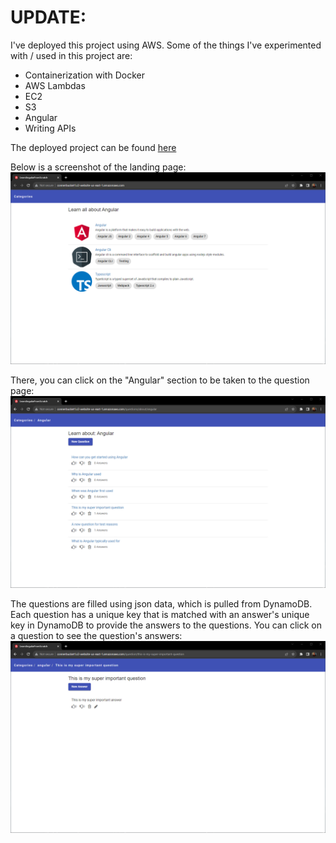 # UPDATE:
I've deployed this project using AWS. Some of the things I've experimented with / used in this project are:

- Containerization with Docker
- AWS Lambdas
- EC2
- S3
- Angular
- Writing APIs

The deployed project can be found [here](http://connerbucket1.s3-website-us-east-1.amazonaws.com/)

Below is a screenshot of the landing page:
![home page](screenshots/homePage.png)

There, you can click on the "Angular" section to be taken to the question page:
![question page](screenshots/questionPage.png)

The questions are filled using json data, which is pulled from DynamoDB. Each question has a unique key that is matched with an answer's unique key in DynamoDB to provide the answers to the questions. You can click on a question to see the question's answers:
![answer page](screenshots/answerPage.png)

